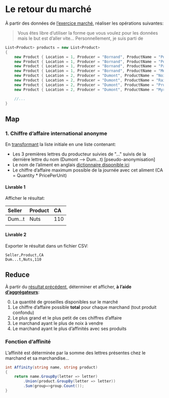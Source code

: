 # Le retour du marché
À partir des données de [l’exercice marché](../marché/), réaliser les opérations suivantes:

> Vous êtes libre d’utiliser la forme que vous voulez pour les données mais le but est d’aller vite... Personnellement, je suis parti de
```csharp
List<Product> products = new List<Product>
{
    new Product { Location = 1, Producer = "Bornand", ProductName = "Pommes", Quantity = 20,Unit = "kg", PricePerUnit = 5.50 },
    new Product { Location = 1, Producer = "Bornand", ProductName = "Poires", Quantity = 16,Unit = "kg", PricePerUnit = 5.50 },
    new Product { Location = 1, Producer = "Bornand", ProductName = "Pastèques", Quantity = 14,Unit = "pièce", PricePerUnit = 5.50 },
    new Product { Location = 1, Producer = "Bornand", ProductName = "Melons", Quantity = 5,Unit = "kg", PricePerUnit = 5.50 },
    new Product { Location = 2, Producer = "Dumont", ProductName = "Noix", Quantity = 20,Unit = "sac", PricePerUnit = 5.50 },
    new Product { Location = 2, Producer = "Dumont", ProductName = "Raisin", Quantity = 6,Unit = "kg", PricePerUnit = 5.50 },
    new Product { Location = 2, Producer = "Dumont", ProductName = "Pruneaux", Quantity = 13,Unit = "kg", PricePerUnit = 5.50 },
    new Product { Location = 2, Producer = "Dumont", ProductName = "Myrtilles", Quantity = 12,Unit = "kg", PricePerUnit = 5.50 },

    //...
}
```
## Map

### 1. Chiffre d’affaire international anonyme
En [transformant](../../supports/source/03-MapReduce.md#je-ne-veux-pas-transformer-je-veux-juste-sélectionner) la liste initiale en une liste contenant:

- Les 3 premières lettres du producteur suivies de "..." suivis de la dernière lettre du nom (Dumont --> Dum...t) [pseudo-anonymisation]
- Le nom de l’aliment en anglais [dictionnaire disponible ici](./i18n.cs)
- Le chiffre d’affaire maximum possible de la journée avec cet aliment (CA = Quantity * PricePerUnit)

#### Livrable 1
Afficher le résultat:

| Seller  | Product | CA  |
| :------ | :------ | :-- |
| Dum...t | Nuts    | 110 |
|         |         |     |

#### Livrable 2
Exporter le résultat dans un fichier CSV:

```csv
Seller,Product,CA
Dum...t,Nuts,110
```

## Reduce

À partir du [résultat précédent](#1-chiffre-daffaire-international-anonyme), déterminer et afficher, **à l’aide [d’aggrégateurs](../../supports/source/03-MapReduce.md#accumulateur--aggrégateur--reduce)**:

0. La quantité de groseilles disponibles sur le marché
1. Le chiffre d’affaire possible **total** pour chaque marchand (tout produit confondu)
2. Le plus grand et le plus petit de ces chiffres d’affaire
3. Le marchand ayant le plus de noix à vendre
4. Le marchand ayant le plus d’affinités avec ses produits

### Fonction d’affinité
L’affinité est déterminée par la somme des lettres présentes chez le marchand et sa marchandise...

```csharp
int Affinity(string name, string product)
{
    return name.GroupBy(letter => letter)
        .Union(product.GroupBy(letter => letter))
        .Sum(group=>group.Count());
}
```